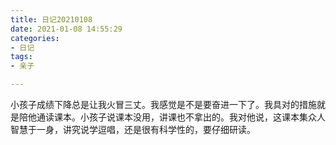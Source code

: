 ```yaml
---
title: 日记20210108
date: 2021-01-08 14:55:29
categories:
- 日记
tags:
- 亲子

---
```

小孩子成绩下降总是让我火冒三丈。我感觉是不是要奋进一下了。我具对的措施就是陪他通读课本。小孩子说课本没用，讲课也不拿出的。我对他说，这课本集众人智慧于一身，讲究说学逗唱，还是很有科学性的，要仔细研读。
